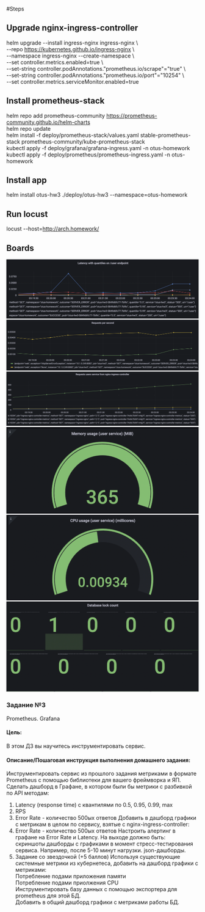 #Steps  

## Upgrade nginx-ingress-controller  
helm upgrade --install ingress-nginx ingress-nginx \  
--repo https://kubernetes.github.io/ingress-nginx \  
--namespace ingress-nginx --create-namespace \  
--set controller.metrics.enabled=true \  
--set-string controller.podAnnotations."prometheus\.io/scrape"="true" \  
--set-string controller.podAnnotations."prometheus\.io/port"="10254" \  
--set controller.metrics.serviceMonitor.enabled=true  

## Install prometheus-stack  
helm repo add prometheus-community https://prometheus-community.github.io/helm-charts  
helm repo update  
helm install -f deploy/prometheus-stack/values.yaml stable-prometheus-stack prometheus-community/kube-prometheus-stack  
kubectl apply -f deploy/grafana/grafana-ingress.yaml -n otus-homework  
kubectl apply -f deploy/prometheus/prometheus-ingress.yaml -n otus-homework  

## Install app  
helm install otus-hw3 ./deploy/otus-hw3 --namespace=otus-homework

## Run locust  
locust --host=http://arch.homework/

## Boards  
![latency_with_quantilies](./static/latency_with_quantiles.png)
![requests_per_seconds](./static/requests_per_seconds.png)
![requests_from_nginx_controller](./static/requests_from_nginx_controller.png)
![memory_usage](./static/memory_usage.png)
![cpu_usage](./static/cpu_usage.png)
![database_lock_count](./static/database_lock_count.png) 

### Задание №3
Prometheus. Grafana

#### Цель: 
В этом ДЗ вы научитесь инструментировать сервис. 

#### Описание/Пошаговая инструкция выполнения домашнего задания: 
Инструментировать сервис из прошлого задания метриками в формате Prometheus с помощью библиотеки для вашего фреймворка и ЯП.  
Сделать дашборд в Графане, в котором были бы метрики с разбивкой по API методам:  

1. Latency (response time) с квантилями по 0.5, 0.95, 0.99, max  
2. RPS  
3. Error Rate - количество 500ых ответов Добавить в дашборд графики с метрикам в целом по сервису, взятые с nginx-ingress-controller:  
4. Error Rate - количество 500ых ответов Настроить алертинг в графане на Error Rate и Latency. На выходе должно быть:  
скриншоты дашборды с графиками в момент стресс-тестирования сервиса. Например, после 5-10 минут нагрузки. json-дашборды.  
5. Задание со звездочкой (+5 баллов) Используя существующие системные метрики из кубернетеса, добавить на дашборд графики с метриками:  
Потребление подами приложения памяти  
Потребление подами приолжения CPU  
Инструментировать базу данных с помощью экспортера для prometheus для этой БД.  
Добавить в общий дашборд графики с метриками работы БД. 
